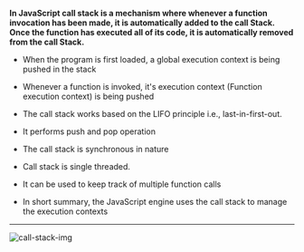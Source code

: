 **In JavaScript call stack is a mechanism where whenever a function invocation has been made, it is automatically added to the call Stack. Once the function has executed all of its code, it is automatically removed from the call Stack.**

- When the program is first loaded, a global execution context is being pushed in the stack

- Whenever a function is invoked, it's execution context (Function execution context) is being pushed

- The call stack works based on the LIFO principle i.e., last-in-first-out.

- It performs push and pop operation

- The call stack is synchronous in nature

- Call stack is single threaded.

- It can be used to keep track of multiple function calls

- In short summary, the JavaScript engine uses the call stack to manage the execution contexts

---

![call-stack-img](https://media.geeksforgeeks.org/wp-content/uploads/20201213102457/global.png)
